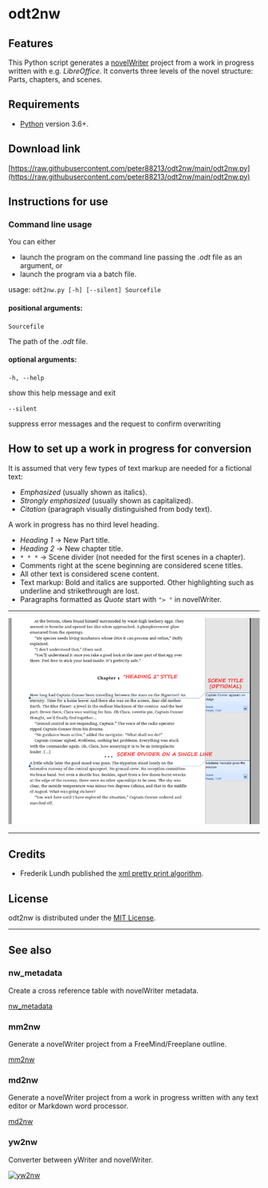 # odt2nw

## Features

This Python script generates a [novelWriter](https://novelwriter.io/) project
from a work in progress written with e.g. *LibreOffice*.
It converts three levels of the novel structure: Parts, chapters, and scenes.

## Requirements

- [Python](https://www.python.org/) version 3.6+.

## Download link

[https://raw.githubusercontent.com/peter88213/odt2nw/main/odt2nw.py](https://raw.githubusercontent.com/peter88213/odt2nw/main/odt2nw.py)


## Instructions for use

### Command line usage

You can either

- launch the program on the command line passing the *.odt* file as an argument, or
- launch the program via a batch file.

usage: `odt2nw.py [-h] [--silent] Sourcefile`

#### positional arguments:

`Sourcefile` 

The path of the *.odt* file. 

#### optional arguments:

`-h, --help` 

show this help message and exit

`--silent` 

suppress error messages and the request to confirm overwriting


## How to set up a work in progress for conversion

It is assumed that very few types of text markup are needed for a fictional text:

- *Emphasized* (usually shown as italics).
- *Strongly emphasized* (usually shown as capitalized).
- *Citation* (paragraph visually distinguished from body text).

A work in progress has no third level heading.

- *Heading 1* → New Part title.
- *Heading 2* → New chapter title.
- `* * *` → Scene divider (not needed for the first scenes in a
  chapter).
- Comments right at the scene beginning are considered scene titles.
- All other text is considered scene content.
- Text markup: Bold and italics are supported. Other highlighting such
  as underline and strikethrough are lost.
- Paragraphs formatted as *Quote* start with `"> "` in novelWriter.

---

![Example document](Screenshots/wip01.png)

---

## Credits

- Frederik Lundh published the [xml pretty print algorithm](http://effbot.org/zone/element-lib.htm#prettyprint).

## License

odt2nw is distributed under the [MIT License](http://www.opensource.org/licenses/mit-license.php).

---

## See also


### nw_metadata

Create a cross reference table with novelWriter metadata. 

[nw_metadata](https://github.com/peter88213/nw_metadata)


### mm2nw

Generate a novelWriter project from a FreeMind/Freeplane outline.

[mm2nw](https://github.com/peter88213/mm2nw/)


### md2nw

Generate a novelWriter project from a work in progress written with any text editor or Markdown word processor.

[md2nw](https://github.com/peter88213/md2nw/)


### yw2nw

Converter between yWriter and novelWriter.

[![yw2nw](img/yw2nw.png)](https://peter88213.github.io/yw2nw/)




